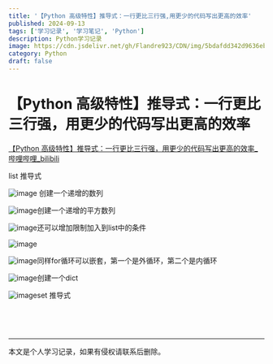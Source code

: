 ```yaml
---
title: '【Python 高级特性】推导式：一行更比三行强,用更少的代码写出更高的效率'
published: 2024-09-13
tags: ['学习记录', '学习笔记', 'Python']
description: Python学习记录
image: https://cdn.jsdelivr.net/gh/Flandre923/CDN/img/5bdafdd342d9636eb4082542874691161f0caf638de26ec95dd99fc9e795650d.jpg
category: Python
draft: false
---
```



# 【Python 高级特性】推导式：一行更比三行强，用更少的代码写出更高的效率

[【Python 高级特性】推导式：一行更比三行强，用更少的代码写出更高的效率_哔哩哔哩_bilibili](https://www.bilibili.com/video/BV1Gz421R78f/?spm_id_from=333.788&vd_source=f5ab73e8b88cb4cb94d904126cdfeb27)

list 推导式

​![image](https://cdn.jsdelivr.net/gh/Flandre923/CDN/img/5170877466a762ade687628ff93a318854f44f6cfcd22cc6ea871a6a2f5f87b6.png) 创建一个递增的数列

​![image](https://cdn.jsdelivr.net/gh/Flandre923/CDN/img/fece11dc26f3a6d83c90addf4e245f0c0445a212a737e7bd6b4aa0c4bdfc43b9.png)创建一个递增的平方数列

​![image](https://cdn.jsdelivr.net/gh/Flandre923/CDN/img/4d281a29fe3c66539c91b62a5520baf900dd4614519fdb07efa936f7dc6ff991.png)还可以增加限制加入到list中的条件

​![image](https://cdn.jsdelivr.net/gh/Flandre923/CDN/img/d233e1103d20e748d0ab3f862ac7463bc221e85dada751aa32079ca21da9849d.png)​

​![image](https://cdn.jsdelivr.net/gh/Flandre923/CDN/img/2cf0d8ac82f868db303348535ae4cb44c2b84a5d197837687d4a28588ea26532.png)同样for循环可以嵌套，第一个是外循环，第二个是内循环

​![image](https://cdn.jsdelivr.net/gh/Flandre923/CDN/img/b26a9e1e4017b99ea6a3ec605ccb895994d7aee8927057e41ae4e8e2b0366252.png)创建一个dict

​![image](https://cdn.jsdelivr.net/gh/Flandre923/CDN/img/2c0819844e4db1a5cb6e5a84f7b66629b07e7539e87d49c3a1fc1ef5bbf1e3e9.png)set 推导式

‍

‍

---
本文是个人学习记录，如果有侵权请联系后删除。
